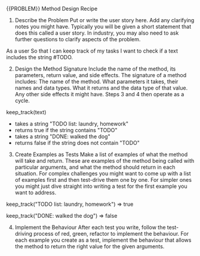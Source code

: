 {{PROBLEM}} Method Design Recipe

1. Describe the Problem
Put or write the user story here. Add any clarifying notes you might have.
Typically you will be given a short statement that does this called a user story. In industry, you may also need to ask further questions to clarify aspects of the problem.

As a user
So that I can keep track of my tasks
I want to check if a text includes the string #TODO.


2. Design the Method Signature
Include the name of the method, its parameters, return value, and side effects.
The signature of a method includes:
The name of the method.
What parameters it takes, their names and data types.
What it returns and the data type of that value.
Any other side effects it might have.
Steps 3 and 4 then operate as a cycle.

keep_track(text)
* takes a string "TODO list: laundry, homework"
* returns true if the string contains "TODO"
* takes a string "DONE: walked the dog"
* returns false if the string does not contain "TODO"



3. Create Examples as Tests
Make a list of examples of what the method will take and return.
These are examples of the method being called with particular arguments, and what the method should return in each situation.
For complex challenges you might want to come up with a list of examples first and then test-drive them one by one. For simpler ones you might just dive straight into writing a test for the first example you want to address.

keep_track("TODO list: laundry, homework")
=> true

keep_track("DONE: walked the dog")
=> false



4. Implement the Behaviour
After each test you write, follow the test-driving process of red, green, refactor to implement the behaviour.
For each example you create as a test, implement the behaviour that allows the method to return the right value for the given arguments.

